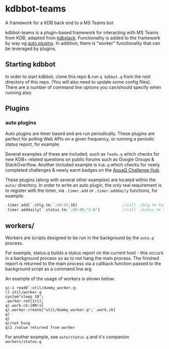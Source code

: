 # kdbbot-teams
A framework for a KDB back end to a MS Teams bot

kdbbot-teams is a plugin-based framework for interacting with MS Teams from KDB, adapted from [kdbslack](https://github.com/jonathonmcmurray/kdbslack). Functionality is added to the framework by way og [auto plugins](#auto-plugins). In addition, there is "worker" functionality that can be leveraged by plugins.

## Starting kdbbot

In order to start kdbbot, clone this repo & run `q kdbbot.q` from the root directory of this repo. (You will also need to update some config files). There are a number of command line options you can/should specify when running also:

## Plugins

### auto plugins

Auto plugins are timer based and are run periodically. These plugins are perfect for polling Web APIs on a given frequency, or running a periodic status report, for example.

Several examples of these are included, such as `feeds.q` which checks for new KDB+ related questions on public forums such as Google Groups & StackOverflow. Another included example is `hub.q` which checks for newly completed challenges & newly earnt badges on the [AquaQ Challenge Hub](http://challenges.aquaq.co.uk/).

These plugins (along with several other examples) are located within the `auto/` directory. In order to write an auto plugin, the only real requirement is to register with the timer, via `.timer.add` or `.timer.adddaily` functions, for example:

```rust
.timer.add[`.chlg.tm;`;00:05;1b]                    //call .chlg.tm function with null arg every 5 mins, repeat
.timer.adddaily[`.status.tm;`;09:00;"2-6"]          //call .status.tm function with null arg at 9am, Monday-Friday (i.e. where date mod 7 is in 2-6)
```

## workers/

Workers are scripts designed to be run in the background by the `auto.q` process.

For example, status.q builds a status report on the current host - this occurs in a background 
process so as to not hang the main process. The finished report is returned to the main process
via a callback function passed to the background script as a command line arg.

An example of the usage of workers is shown below:

```
q)-1 read0`:util/dummy_worker.q;
\l util/worker.q
system"sleep 10";
.worker.ret[1+1];
q).work.cb:{0N!x}
q).worker.create["util/dummy_worker.q";`.work.cb]
q)
q)
q)/not hung
q)2 /value returned from worker
```

For another example, see `auto/status.q` and it's companion `workers/status.q`

